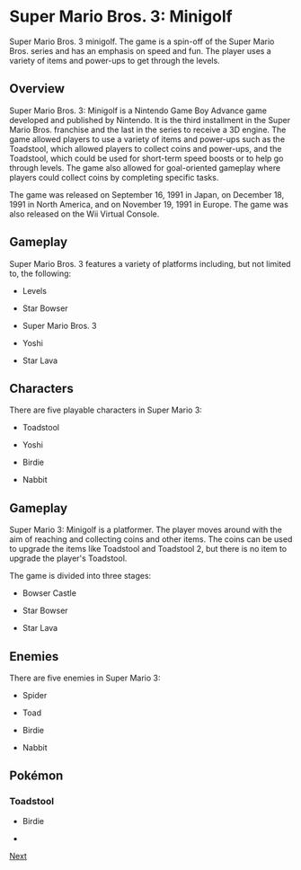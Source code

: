 # Super Mario Bros. 3: Minigolf

Super Mario Bros. 3 minigolf. The game is a spin-off of the Super Mario Bros. series and has an emphasis on speed and fun. The player uses a variety of items and power-ups to get through the levels.

## Overview

Super Mario Bros. 3: Minigolf is a Nintendo Game Boy Advance game developed and published by Nintendo. It is the third installment in the Super Mario Bros. franchise and the last in the series to receive a 3D engine. The game allowed players to use a variety of items and power-ups such as the Toadstool, which allowed players to collect coins and power-ups, and the Toadstool, which could be used for short-term speed boosts or to help go through levels. The game also allowed for goal-oriented gameplay where players could collect coins by completing specific tasks.

The game was released on September 16, 1991 in Japan, on December 18, 1991 in North America, and on November 19, 1991 in Europe. The game was also released on the Wii Virtual Console.

## Gameplay

Super Mario Bros. 3 features a variety of platforms including, but not limited to, the following:

*   Levels

*   Star Bowser

*   Super Mario Bros. 3

*   Yoshi

*   Star Lava

## Characters

There are five playable characters in Super Mario 3:



*   Toadstool

*   Yoshi

*   Birdie

*   Nabbit

## Gameplay

Super Mario 3: Minigolf is a platformer. The player moves around with the aim of reaching and collecting coins and other items. The coins can be used to upgrade the items like Toadstool and Toadstool 2, but there is no item to upgrade the player's Toadstool.

The game is divided into three stages:

*   Bowser Castle

*   Star Bowser

*   Star Lava

## Enemies

There are five enemies in Super Mario 3:

*   Spider

*   Toad

*   Birdie

*   Nabbit

## Pokémon

### Toadstool

*   Birdie

*
[Next](62.md)
